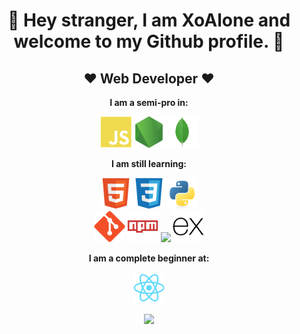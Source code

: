 <h1 align="center">👋 Hey stranger, I am XoAlone and welcome to my Github profile. 👋</h1>
<h2 align="center">❤️ Web Developer ❤️</h2>

<p align="center"><b>I am a semi-pro in:</p>
<p align="center">
   <img width="50" src="https://raw.githubusercontent.com/devicons/devicon/master/icons/javascript/javascript-plain.svg">
   <img width="50" src="https://raw.githubusercontent.com/devicons/devicon/master/icons/nodejs/nodejs-original.svg">
   <img width="50" src="https://raw.githubusercontent.com/devicons/devicon/master/icons/mongodb/mongodb-original.svg">
</p>

<p align="center"><b>I am still learning:</p>
<p align="center">
   <img width="50" src="https://raw.githubusercontent.com/devicons/devicon/master/icons/html5/html5-original.svg">
   <img width="50" src="https://raw.githubusercontent.com/devicons/devicon/master/icons/css3/css3-original.svg">
   <img width="50" src="https://raw.githubusercontent.com/devicons/devicon/master/icons/python/python-original.svg"> <br>
   <img width="50" src="https://raw.githubusercontent.com/devicons/devicon/master/icons/git/git-original.svg">
   <img width="50" src="https://raw.githubusercontent.com/devicons/devicon/master/icons/npm/npm-original-wordmark.svg">
   <img width="50" src="https://upload.wikimedia.org/wikipedia/commons/c/cf/Lua-Logo.svg">
   <img width="50" src="https://raw.githubusercontent.com/devicons/devicon/master/icons/express/express-original.svg">
</p>

<p align="center"><b>I am a complete beginner at:</p>
<p align="center">
   <img width="50" src="https://raw.githubusercontent.com/devicons/devicon/master/icons/react/react-original.svg">
</p>

<p align="center">
   <img src="https://github-readme-stats.vercel.app/api?username=XoAlone&show_icons=true&theme=tokyonight">
</p>
